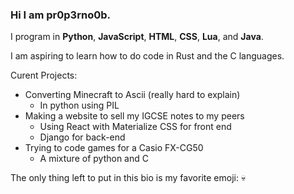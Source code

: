 ### Hi I am pr0p3rno0b.

I program in **Python**, **JavaScript**, **HTML**, **CSS**, **Lua**, and **Java**.

I am aspiring to learn how to do code in Rust and the C languages.

Curent Projects:
 * Converting Minecraft to Ascii (really hard to explain)
   * In python using PIL
 * Making a website to sell my IGCSE notes to my peers
   * Using React with Materialize CSS for front end
   * Django for back-end
 * Trying to code games for a Casio FX-CG50
   * A mixture of python and C 
 
The only thing left to put in this bio is my favorite emoji: 💀
